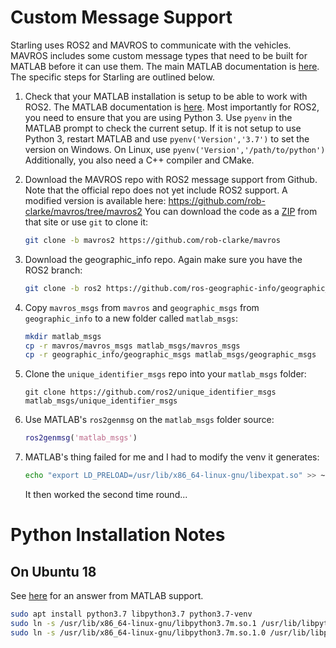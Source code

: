 # Custom Message Support

Starling uses ROS2 and MAVROS to communicate with the vehicles. MAVROS includes
some custom message types that need to be built for MATLAB before it can use
them. The main MATLAB documentation is [here](https://uk.mathworks.com/help/ros/ref/ros2genmsg.html).
The specific steps for Starling are outlined below.

1. Check that your MATLAB installation is setup to be able to work with ROS2.
   The MATLAB documentation is [here](https://uk.mathworks.com/help/ros/gs/ros-system-requirements.html).
   Most importantly for ROS2, you need to ensure that you are using Python 3.
   Use `pyenv` in the MATLAB prompt to check the current setup. If it is not
   setup to use Python 3, restart MATLAB and use `pyenv('Version','3.7')` to
   set the version on Windows. On Linux, use `pyenv('Version','/path/to/python')`
   Additionally, you also need a C++ compiler and CMake.

1. Download the MAVROS repo with ROS2 message support from Github. Note that
   the official repo does not yet include ROS2 support. A modified version is
   available here: https://github.com/rob-clarke/mavros/tree/mavros2
   You can download the code as a [ZIP](https://github.com/rob-clarke/mavros/archive/mavros2.zip)
   from that site or use `git` to clone it:
   ```sh
   git clone -b mavros2 https://github.com/rob-clarke/mavros
   ```

1. Download the geographic_info repo. Again make sure you have the ROS2 branch:
    ```sh
    git clone -b ros2 https://github.com/ros-geographic-info/geographic_info
    ```

1. Copy `mavros_msgs` from `mavros` and `geographic_msgs` from
   `geographic_info` to a new folder called `matlab_msgs`:
   ```bash
   mkdir matlab_msgs
   cp -r mavros/mavros_msgs matlab_msgs/mavros_msgs
   cp -r geographic_info/geographic_msgs matlab_msgs/geographic_msgs
   ```

1. Clone the `unique_identifier_msgs` repo into your `matlab_msgs` folder:
   ```
   git clone https://github.com/ros2/unique_identifier_msgs matlab_msgs/unique_identifier_msgs
   ```

1. Use MATLAB's `ros2genmsg` on the `matlab_msgs` folder
   source:
   ```matlab
   ros2genmsg('matlab_msgs')
   ```

1. MATLAB's thing failed for me and I had to modify the venv it generates:
   ```bash
   echo "export LD_PRELOAD=/usr/lib/x86_64-linux-gnu/libexpat.so" >> ~/.matlab/R2019b/ros2/python_venv/bin/activate
   ```
   It then worked the second time round...

# Python Installation Notes

## On Ubuntu 18

See [here](https://uk.mathworks.com/matlabcentral/answers/581567-how-do-i-configure-ros2-for-matlab-r2020a-on-ubuntu-18-04)
for an answer from MATLAB support.

```bash
sudo apt install python3.7 libpython3.7 python3.7-venv
sudo ln -s /usr/lib/x86_64-linux-gnu/libpython3.7m.so.1 /usr/lib/libpython3.7m.so.1
sudo ln -s /usr/lib/x86_64-linux-gnu/libpython3.7m.so.1.0 /usr/lib/libpython3.7m.so.1.0
```